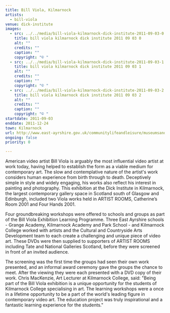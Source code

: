 ```yaml
---
title: Bill Viola, Kilmarnock
artists:
  - bill-viola
venue: dick-institute
images:
  - src: ../../media/bill-viola-kilmarnock-dick-institute-2011-09-03-0.webp
    title: bill viola kilmarnock dick institute 2011 09 03 0
    alt: ""
    credits: ""
    caption: ""
    copyright: "© "
  - src: ../../media/bill-viola-kilmarnock-dick-institute-2011-09-03-1.webp
    title: bill viola kilmarnock dick institute 2011 09 03 1
    alt: ""
    credits: ""
    caption: ""
    copyright: "© "
  - src: ../../media/bill-viola-kilmarnock-dick-institute-2011-09-03-2.webp
    title: bill viola kilmarnock dick institute 2011 09 03 2
    alt: ""
    credits: ""
    caption: ""
    copyright: "© "
startdate: 2011-09-03
enddate: 2011-12-24
town: Kilmarnock
url: http://www.east-ayrshire.gov.uk/communitylifeandleisure/museumsandgalleries/dickinstitute.aspx
ongoing: false
priority: 0

---
```


American video artist Bill Viola is arguably the most influential video artist at work today, having helped to establish the form as a viable medium for contemporary art. The slow and contemplative nature of the artist's work considers human experience from birth through to death. Deceptively simple in style and widely engaging, his works also reflect his interest in painting and photography. This exhibition at the Dick Institute in Kilmarnock, the largest contemporary gallery space in Scotland south of Glasgow and Edinburgh, included two Viola works held in ARTIST ROOMS, Catherine’s Room 2001 and Four Hands 2001.

Four groundbreaking workshops were offered to schools and groups as part of the Bill Viola Exhibition Learning Programme. Three East Ayrshire schools - Grange Academy, Kilmarnock Academy and Park School - and Kilmarnock College worked with artists and the Cultural and Countryside Arts Development team to each create a challenging and unique piece of video art. These DVDs were then supplied to supporters of ARTIST ROOMS including Tate and National Galleries Scotland, before they were screened in front of an invited audience.

The screening was the first time the groups had seen their own work presented, and an informal award ceremony gave the groups the chance to meet. After the viewing they were each presented with a DVD copy of their work. Chris MacKenzie, Art Lecturer at Kilmarnock College, said: "Being part of the Bill Viola exhibition is a unique opportunity for the students of Kilmarnock College specialising in art. The learning workshops were a once in a lifetime opportunity to be a part of the world's leading figure in contemporary video art. The education project was truly inspirational and a fantastic learning experience for the students."